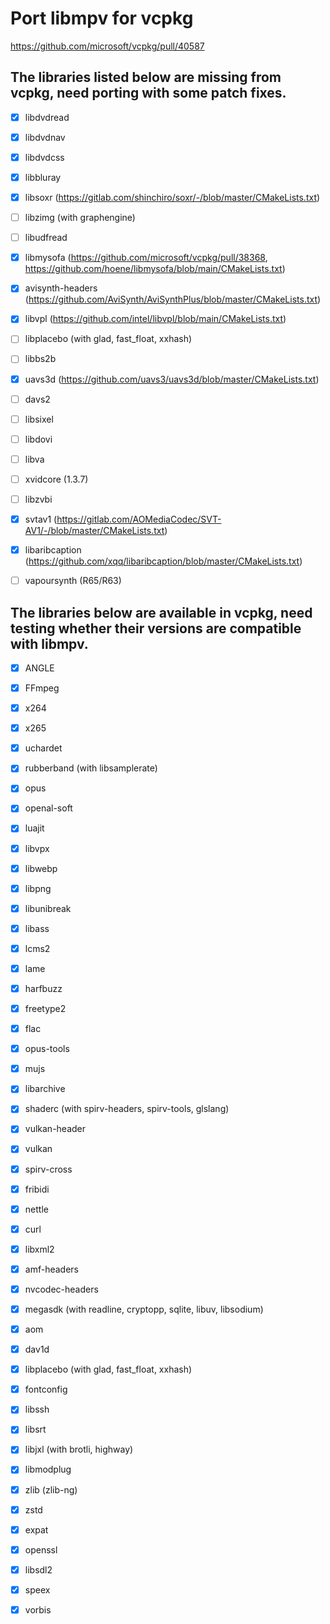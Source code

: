 # Port libmpv for vcpkg

https://github.com/microsoft/vcpkg/pull/40587

## The libraries listed below are missing from vcpkg, need porting with some patch fixes.

 - [x] libdvdread
 - [x] libdvdnav
 - [x] libdvdcss
 - [x] libbluray
 - [x] libsoxr (https://gitlab.com/shinchiro/soxr/-/blob/master/CMakeLists.txt)
 - [ ] libzimg (with graphengine)
 - [ ] libudfread
 - [x] libmysofa (https://github.com/microsoft/vcpkg/pull/38368, https://github.com/hoene/libmysofa/blob/main/CMakeLists.txt)
 - [x] avisynth-headers (https://github.com/AviSynth/AviSynthPlus/blob/master/CMakeLists.txt)
 - [x] libvpl (https://github.com/intel/libvpl/blob/main/CMakeLists.txt)
 - [ ] libplacebo (with glad, fast_float, xxhash)
 - [ ] libbs2b
 - [x] uavs3d (https://github.com/uavs3/uavs3d/blob/master/CMakeLists.txt)
 - [ ] davs2
 - [ ] libsixel
 - [ ] libdovi
 - [ ] libva
 - [ ] xvidcore (1.3.7)
 - [ ] libzvbi
 - [x] svtav1 (https://gitlab.com/AOMediaCodec/SVT-AV1/-/blob/master/CMakeLists.txt)
 - [x] libaribcaption (https://github.com/xqq/libaribcaption/blob/master/CMakeLists.txt)
 - [ ] vapoursynth (R65/R63)


## The libraries below are available in vcpkg, need testing whether their versions are compatible with libmpv.

 - [x] ANGLE
 - [x] FFmpeg
 - [x] x264
 - [x] x265
 - [x] uchardet
 - [x] rubberband (with libsamplerate)
 - [x] opus
 - [x] openal-soft
 - [x] luajit
 - [x] libvpx
 - [x] libwebp
 - [x] libpng
 - [x] libunibreak
 - [x] libass
 - [x] lcms2
 - [x] lame
 - [x] harfbuzz
 - [x] freetype2
 - [x] flac
 - [x] opus-tools
 - [x] mujs
 - [x] libarchive
 - [x] shaderc (with spirv-headers, spirv-tools, glslang)
 - [x] vulkan-header
 - [x] vulkan
 - [x] spirv-cross
 - [x] fribidi
 - [x] nettle
 - [x] curl
 - [x] libxml2
 - [x] amf-headers
 - [x] nvcodec-headers
 - [x] megasdk (with readline, cryptopp, sqlite, libuv, libsodium)
 - [x] aom
 - [x] dav1d
 - [x] libplacebo (with glad, fast_float, xxhash)
 - [x] fontconfig
 - [x] libssh
 - [x] libsrt
 - [x] libjxl (with brotli, highway)
 - [x] libmodplug
 - [x] zlib (zlib-ng)
 - [x] zstd
 - [x] expat
 - [x] openssl
 - [x] libsdl2
 - [x] speex
 - [x] vorbis

